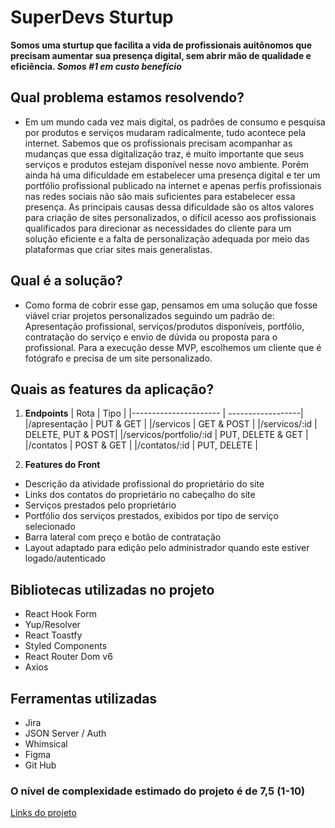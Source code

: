 # SuperDevs Sturtup
**Somos uma sturtup que facilita a vida de profissionais auitônomos que precisam aumentar sua presença digital, sem abrir mão de qualidade e eficiência. _Somos #1 em custo benefício_**
## Qual problema estamos resolvendo?
-   Em um mundo cada vez mais digital, os padrões de consumo e pesquisa por produtos e serviços mudaram radicalmente, tudo acontece pela internet. Sabemos que os profissionais precisam acompanhar as mudanças que essa digitalização traz, é muito importante que seus serviços e produtos estejam disponível nesse novo ambiente. Porém ainda há uma dificuldade em estabelecer uma presença digital e ter um portfólio profissional publicado na internet e apenas perfis profissionais nas redes sociais não são mais suficientes para estabelecer essa presença. As principais causas dessa dificuldade são os altos valores para criação de sites personalizados, o difícil acesso aos profissionais qualificados para direcionar as necessidades do cliente para um solução eficiente e a falta de personalização adequada por meio das plataformas que criar sites mais generalistas.
## Qual é a solução?
-   Como forma de cobrir esse gap, pensamos em uma solução que fosse viável criar projetos personalizados seguindo um padrão de: Apresentação profissional, serviços/produtos disponíveis, portfólio, contratação do serviço e envio de dúvida ou proposta para o profissional. Para a execução desse MVP, escolhemos um cliente que é fotógrafo e precisa de um site personalizado.
## Quais as features da aplicação?
1.  **Endpoints**
|  Rota                  | Tipo              |
|----------------------  | ------------------|
|/apresentação           | PUT & GET         |
|/servicos               | GET & POST        |
|/servicos/:id           | DELETE, PUT & POST|
|/servicos/portfolio/:id | PUT, DELETE & GET |
|/contatos               | POST & GET        |
|/contatos/:id           | PUT, DELETE       |

2.  **Features do Front**
 - Descrição da atividade profissional do proprietário do site
 - Links dos contatos do proprietário no cabeçalho do site
 - Serviços prestados pelo proprietário
 - Portfólio dos serviços prestados, exibidos por tipo de serviço selecionado
 - Barra lateral com preço e botão de contratação
 - Layout adaptado para edição pelo administrador quando este estiver logado/autenticado
## Bibliotecas utilizadas no projeto
- React Hook Form
- Yup/Resolver
- React Toastfy
- Styled Components
- React Router Dom v6
- Axios
## Ferramentas utilizadas
- Jira
- JSON Server / Auth
- Whimsical
- Figma
- Git Hub
### O nível de complexidade estimado do projeto é de 7,5 (1-10)
[Links do projeto](https://linktr.ee/)
